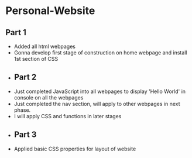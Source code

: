 # Personal-Website
## Part 1
- Added all html webpages
- Gonna develop first stage of construction on home webpage and install 1st section of CSS
- ## Part 2
- Just completed JavaScript into all webpages to display 'Hello World' in console on all the webpages
- Just completed the nav section, will apply to other webpages in next phase.
- I will apply CSS and functions in later stages
- ## Part 3
- Applied basic CSS properties for layout of website